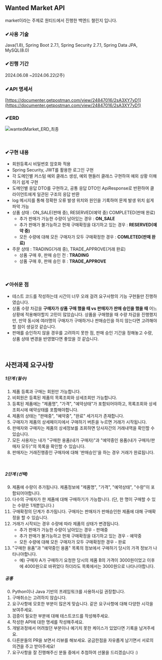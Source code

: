 ## Wanted Market API
market이라는 주제로 원티드에서 진행한 백엔드 챌린지 입니다.

### ✔사용 기술
Java(1.8), Spring Boot 2.7.1, Spring Security 2.7.1, Spring Data JPA, MySQL(8.0)

### ✔진행 기간
2024.06.08 ~2024.06.22(2주)

### ✔API 명세서
[https://documenter.getpostman.com/view/24847016/2sA3XY7yD1](https://documenter.getpostman.com/view/24847016/2sA3XY7yD1)

### ✔ERD
![wantedMarket_ERD_최종](https://github.com/kst6294/wanted-preonboarding-challenge-backend-20/assets/148170765/f33a882b-9842-4e78-b775-717e0fbb6174)

<br>

### ✔구현 내용
- 회원등록시 비밀번호 암호화 적용
- Spring Security, JWT를 활용한 로그인 구현
- 각 도메인별 커스텀 예외 클래스 생성, 예외 핸들러 클래스 구현하여 예외 상황 이해하기 쉽게 구현
- 도메인별 응답 DTO를 구현하고, 공통 응답 DTO인 ApiResponse로 반환하여 클라이언트에게 일관된 구조의 응답 반환
- log 메시지를 통해 정확한 오류 발생 위치와 원인을 기록하여 문제 발생 위치 쉽게 파악 가능
- 상품 상태 : ON_SALE(판매 중), RESERVED(예약 중) COMPLETED(판매 완료)
  * 추가 판매가 가능한 수량이 남아있는 경우 : **ON_SALE**
  * 추가 판매가 불가능하고 현재 구매확정을 대기하고 있는 경우 : **RESERVED(예약 중)**
  * 모든 수량에 대해 모든 구매자가 모두 구매확정한 경우 : **COMLETED(판매 완료)**
- 주문 상태 : TRADING(거래 중), TRADE_APPROVE(거래 완료)
  * 상품 구매 후, 판매 승인 전 : **TRADING**
  * 상품 구매 후, 판매 승인 후 : **TRADE_APPROVE**

<br>
 
### ✔아쉬운 점
- 테스트 코드를 작성하는데 시간이 너무 오래 걸려 요구사항의 기능 구현들만 진행하였습니다.
- 상품 수량 차감을 **구매자가 상품 구매 했을 때 vs 판매자가 판매 승인을 했을 때** 어느 상황에 적용해야할지 고민이 많았습니다. 상품을 구매했을 때 수량 차감을 진행했지만, 만약 동시에 여러명의 구매자가 구매하거나 판매승인을 하지 않는다면 고려해야할 점이 생길것 같습니다.  
- 판매를 승인하지 않을 경우를 고려하지 못한 점, 판매 승인 기간을 정해놓고 수량, 상품 상태 변경을 반영했다면 좋았을 것 같습니다.

<br>

## 사전과제 요구사항
##### 1단계 (필수)
1. 제품 등록과 구매는 회원만 가능합니다. 
2. 비회원은 등록된 제품의 목록조회와 상세조회만 가능합니다. 
3. 등록된 제품에는 "제품명", "가격", "예약상태"가 포함되어야하고, 목록조회와 상세조회시에 예약상태를 포함해야합니다.
4. 제품의 상태는 "판매중", "예약중", "완료" 세가지가 존재합니다. 
5. 구매자가 제품의 상세페이지에서 구매하기 버튼을 누르면 거래가 시작됩니다. 
6. 판매자와 구매자는 제품의 상세정보를 조회하면 당사자간의 거래내역을 확인할 수 있습니다. 
7. 모든 사용자는 내가 "구매한 용품(내가 구매자)"과 "예약중인 용품(내가 구매자/판매자 모두)"의 목록을 확인할 수 있습니다.
8. 판매자는 거래진행중인 구매자에 대해 '판매승인'을 하는 경우 거래가 완료됩니다.


<br>

##### 2단계 (선택)
9. 제품에 수량이 추가됩니다. 제품정보에 "제품명", "가격", "예약상태", "수량"이 포함되어야합니다. 
10. 다수의 구매자가 한 제품에 대해 구매하기가 가능합니다. (단, 한 명이 구매할 수 있는 수량은 1개뿐입니다.)
11. 구매확정의 단계가 추가됩니다. 구매자는 판매자가 판매승인한 제품에 대해 구매확정을 할 수 있습니다. 
12. 거래가 시작되는 경우 수량에 따라 제품의 상태가 변경됩니다. 
    - 추가 판매가 가능한 수량이 남아있는 경우 - 판매중
    - 추가 판매가 불가능하고 현재 구매확정을 대기하고 있는 경우 - 예약중
    - 모든 수량에 대해 모든 구매자가 모두 구매확정한 경우 - 완료
13. "구매한 용품"과 "예약중인 용품" 목록의 정보에서 구매하기 당시의 가격 정보가 나타나야합니다. 
    - 예) 구매자 A가 구매하기 요청한 당시의 제품 B의 가격이 3000원이었고 이후에 4000원으로 바뀌었다 하더라도 목록에서는 3000원으로 나타나야합니다. 


##### 공통
0. Python이나 Java 기반의 프레임워크를 사용하시길 권장합니다. 
1. 구매취소는 고려하지 않습니다.
2. 요구사항에 모호한 부분이 많은게 맞습니다. 같은 요구사항에 대해 다양한 시각을 보여주세요. 
3. 검증이 필요한 부분에 대해 테스트코드를 작성해주세요.
4. 작성한 API에 대한 명세를 작성해주세요.
5. 개발과정에서 어려웠던 부분이나 예기치 못한 케이스가 있었다면 기록을 남겨주세요.
6. 다른분들의 PR을 보면서 리뷰를 해보세요. 궁금한점을 자유롭게 남기면서 서로의 의견을 주고 받아주세요! 
7. 요구사항을 잘 진행해주신 분들 중에서 추첨하여 선물을 드리겠습니다 :)


